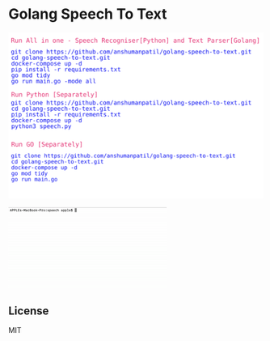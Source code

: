 # Golang Speech To Text

<a><img src="https://raw.githubusercontent.com/anshumanpatil/golang-speech-to-text/master/readme.svg"/></a>

<a><img src="https://raw.githubusercontent.com/anshumanpatil/golang-speech-to-text/master/animation.gif"/></a>

## License

MIT
